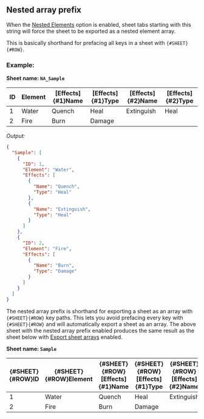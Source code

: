 Nested array prefix
-------------------
When the [Nested Elements](../general/nestedelements.md) option is enabled, sheet tabs starting with this string will force the sheet to be exported as a nested element array.

This is basically shorthand for prefacing all keys in a sheet with `{#SHEET}{#ROW}`.

### Example: ###

**Sheet name: `NA_Sample`**

ID | Element | [Effects]{#1}Name | [Effects]{#1}Type | [Effects]{#2}Name	| [Effects]{#2}Type
--- | --- | --- | --- | --- | ---
1	| Water |	Quench | Heal | Extinguish | Heal
2	| Fire | Burn | Damage | | 

*Output:*
```json
{
  "Sample": [
    {
      "ID": 1,
      "Element": "Water",
      "Effects": [
        {
          "Name": "Quench",
          "Type": "Heal"
        },
        {
          "Name": "Extinguish",
          "Type": "Heal"
        }
      ]
    },
    {
      "ID": 2,
      "Element": "Fire",
      "Effects": [
        {
          "Name": "Burn",
          "Type": "Damage"
        }
      ]
    }
  ]
}
```

The nested array prefix is shorthand for exporting a sheet as an array with `{#SHEET}{#ROW}` key paths. This lets you avoid prefacing every key with `{#SHEET}{#ROW}` and will automatically export a sheet as an array. The above sheet with the nested array prefix enabled produces the same result as the sheet below with [Export sheet arrays](exportsheetarrays.md) enabled.

**Sheet name: `Sample`**

{#SHEET}{#ROW}ID | {#SHEET}{#ROW}Element | {#SHEET}{#ROW}[Effects]{#1}Name | {#SHEET}{#ROW}[Effects]{#1}Type | {#SHEET}{#ROW}[Effects]{#2}Name	| {#SHEET}{#ROW}[Effects]{#2}Type
--- | --- | --- | --- | --- | ---
1	| Water |	Quench | Heal | Extinguish | Heal
2	| Fire | Burn | Damage | | 
